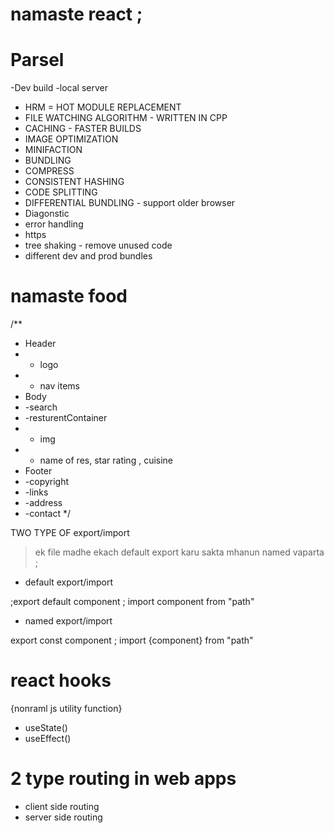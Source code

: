  # namaste react ;
 

 # Parsel
 -Dev build 
 -local server 
 - HRM = HOT MODULE REPLACEMENT 
 - FILE WATCHING ALGORITHM - WRITTEN IN CPP 
 - CACHING - FASTER BUILDS 
 - IMAGE OPTIMIZATION 
 - MINIFACTION 
 - BUNDLING 
 - COMPRESS
 - CONSISTENT HASHING 
 - CODE SPLITTING 
 - DIFFERENTIAL BUNDLING - support older browser 
 - Diagonstic 
 - error handling 
 - https
 - tree shaking - remove unused code 
 - different dev and prod bundles 


 # namaste food

 /**
 * Header 
 * - logo
 * - nav items
 * Body 
 * -search
 * -resturentContainer
 *   - img
 *   - name of res, star rating , cuisine
 * Footer
 * -copyright 
 * -links 
 * -address
 * -contact
 */

TWO TYPE OF export/import 
> ek file madhe ekach default export karu sakta mhanun named vaparta ;

- default export/import 

 ;export default component 
; import component from "path"

- named export/import 

export const component ;
import {component} from "path" 



# react hooks 
{nonraml js utility  function}
- useState()
- useEffect()

# 2 type routing in web apps 
- client side routing 
- server side routing 





